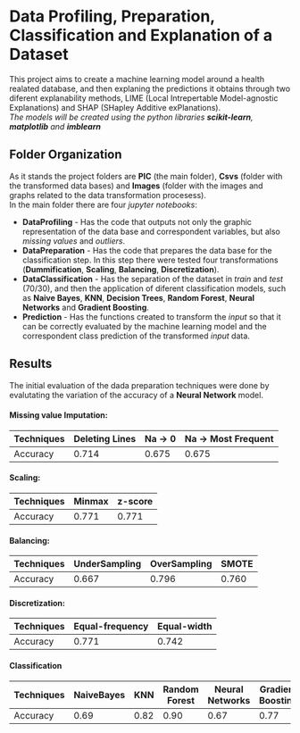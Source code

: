 # Data Profiling, Preparation, Classification and Explanation of a Dataset

This project aims to create a machine learning model around a health realated database, and then explaning the predictions it obtains through two diferent explanability methods, LIME (Local Intrepertable Model-agnostic Explanations) and SHAP (SHapley Additive exPlanations).  
_The models will be created using the python libraries **scikit-learn**, **matplotlib** and **imblearn**_

## Folder Organization

As it stands the project folders are **PIC** (the main folder), **Csvs** (folder with the transformed data bases) and **Images** (folder with the images and graphs related to the data transformation procesess).  
In the main folder there are four _jupyter notebooks_: 
 - **DataProfiling** - Has the code that outputs not only the graphic representation of the data base and correspondent variables, but also _missing values_ and _outliers_.
 - **DataPreparation** - Has the code that prepares the data base for the classification step. In this step there were tested four transformations (**Dummification**, **Scaling**, **Balancing**, **Discretization**).
 - **DataClassification** - Has the separation of the dataset in _train_ and _test_ (70/30), and then the application of diferent classification models, such as **Naive Bayes**, **KNN**, **Decision Trees**, **Random Forest**, **Neural Networks** and **Gradient Boosting**. 
 - **Prediction** - Has the functions created to transform the _input_ so that it can be correctly evaluated by the machine learning model and the correspondent class prediction of the transformed _input_ data.

 ## Results

The initial evaluation of the dada preparation techniques were done by evalutating the variation of the accuracy of a **Neural Network** model.
#### Missing value Imputation:

|  Techniques | Deleting Lines | Na -> 0 | Na -> Most Frequent |  
|-------------|----------------|---------|---------------------|
| Accuracy    | 0.714          | 0.675   | 0.675               |  

#### Scaling:

|  Techniques | Minmax | z-score |
|-------------|--------|---------|
| Accuracy    | 0.771  | 0.771   |

#### Balancing:

| Techniques | UnderSampling | OverSampling | SMOTE |
|-----------|---------------|--------------|-------|
| Accuracy  | 0.667         | 0.796        | 0.760 |

#### Discretization: 

| Techniques | Equal-frequency | Equal-width|
|-----------|---------------|--------------|
| Accuracy  | 0.771         | 0.742        |

#### Classification

| Techniques | NaiveBayes    | KNN|Random Forest|Neural Networks|Gradient Boosting       |NeuralNetworks - BalancedBaggingClassifier|
|----------- |---------------|--------------|--------------|--------------|--------------|--------------|
| Accuracy   | 0.69          | 0.82          |0.90         |0.67          |0.77         |0.69|

